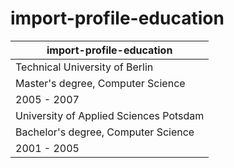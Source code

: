 # import-profile-education

| import-profile-education |
|--------------------------|
| Technical University of Berlin |
| Master's degree, Computer Science |
| 2005 - 2007 |
| University of Applied Sciences Potsdam |
| Bachelor's degree, Computer Science |
| 2001 - 2005 |
